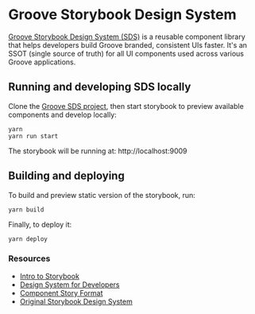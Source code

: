 # Groove Storybook Design System

[Groove Storybook Design System (SDS)](https://sds.groovehq.com) is a reusable component library that helps developers build Groove branded, consistent UIs faster. It's an SSOT (single source of truth) for all UI components used across various Groove applications.

## Running and developing SDS locally

Clone the [Groove SDS project](https://github.com/groovehq/design-system), then start storybook to preview available components and develop locally:

    yarn
    yarn run start

The storybook will be running at: http://localhost:9009

## Building and deploying

To build and preview static version of the storybook, run:

    yarn build

Finally, to deploy it:

    yarn deploy

### **Resources**

- [Intro to Storybook](https://www.learnstorybook.com/intro-to-storybook)
- [Design System for Developers](https://www.learnstorybook.com/design-systems-for-developers)
- [Component Story Format](https://medium.com/storybookjs/component-story-format-66f4c32366df)
- [Original Storybook Design System](https://github.com/storybookjs/design-system)
